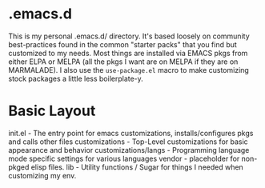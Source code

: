 # .emacs.d
This is my personal .emacs.d/ directory.  It's based loosely on community best-practices found in the common
"starter packs" that you find but customized to my needs.  Most things are installed via EMACS pkgs from either
ELPA or MELPA (all the pkgs I want are on MELPA if they are on MARMALADE).  I also use the `use-package.el` macro
to make customizing stock packages a little less boilerplate-y.  

# Basic Layout
init.el             - The entry point for emacs customizations, installs/configures pkgs and calls other files
customizations      - Top-Level customizations for basic appearance and behavior
customizations/langs - Programming language mode specific settings for various languages
vendor               - placeholder for non-pkged elisp files.
lib                  - Utility functions / Sugar for things I needed when customizing my env.
